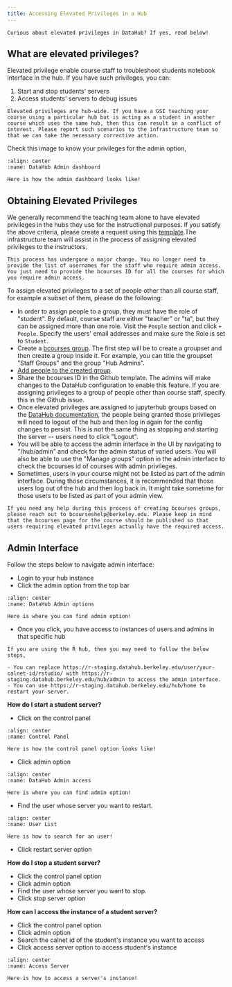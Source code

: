 ```yaml
---
title: Accessing Elevated Privileges in a Hub
---
```


```{note}
Curious about elevated privileges in DataHub? If yes, read below!

```

## What are elevated privileges?

Elevated privilege enable course staff to troubleshoot students notebook interface in the hub. If you have such privileges, you can:

1. Start and stop students' servers
2. Access students' servers to debug issues

```{warning}
Elevated privileges are hub-wide. If you have a GSI teaching your course using a particular hub but is acting as a student in another course which uses the same hub, then this can result in a conflict of interest. Please report such scenarios to the infrastructure team so that we can take the necessary corrective action.
```

Check this image to know your privileges for the admin option,

```{figure} ../images/admin.png
:align: center
:name: DataHub Admin dashboard

Here is how the admin dashboard looks like!
```

## Obtaining Elevated Privileges

We generally recommend the teaching team alone to have elevated privileges in the hubs they use for the instructional purposes. If you satisfy the above criteria, please create a request using this [template](https://github.com/berkeley-dsep-infra/datahub/issues/new?assignees=&labels=support&template=admin_request.yml).The infrastructure team will assist in the process of assigning elevated privileges to the instructors.

```{note}
This process has undergone a major change. You no longer need to provide the list of usernames for the staff who require admin access. You just need to provide the bcourses ID for all the courses for which you require admin access.
```

To assign elevated privileges to a set of people other than all course staff, for example a subset of them, please do the following:
- In order to assign people to a group, they must have the role of "student". By default, course staff are either "teacher" or "ta", but they can be assigned more than one role. Visit the `People` section and click `+ People`. Specify the users' email addresses and make sure the Role is set to `Student`.
- Create a [bcourses group](https://community.canvaslms.com/t5/Instructor-Guide/How-do-I-manually-create-groups-in-a-group-set/ta-p/700). The first step will be to create a groupset and then create a group inside it. For example, you can title the groupset "Staff Groups" and the group "Hub Admins".
- [Add people to the created group](https://community.canvaslms.com/t5/Instructor-Guide/How-do-I-manually-assign-students-to-groups/ta-p/663).
- Share the bcourses ID in the Github template. The admins will make changes to the DataHub configuration to enable this feature. If you are assigning privileges to a group of people other than course staff, specify this in the Github issue.
- Once elevated privileges are assigned to jupyterhub groups based on the [DataHub documentation](https://docs.datahub.berkeley.edu/en/latest/admins/howto/course-config.html#assigning-scopes-to-roles), the people being granted those privileges will need to logout of the hub and then log in again for the config changes to persist. This is not the same thing as stopping and starting the server -- users need to click "Logout".
- You will be able to access the admin interface in the UI by navigating to "<Hub URL>/hub/admin" and check for the admin status of varied users. You will also be able to use the "Manage groups" option in the admin interface to check the bcourses id of courses with admin privileges.
- Sometimes, users in your course might not be listed as part of the admin interface. During those circumstances, it is recommended that those users log out of the hub and then log back in. It might take sometime for those users to be listed as part of your admin view.

```{note}
If you need any help during this process of creating bcourses groups, please reach out to bcourseshelp@berkeley.edu. Please keep in mind that the bcourses page for the course should be published so that users requiring elevated privileges actually have the required access. 
```

## Admin Interface

Follow the steps below to navigate admin interface:

- Login to your hub instance
- Click the admin option from the top bar

```{figure} ../images/adminaccess.PNG
:align: center
:name: DataHub Admin options

Here is where you can find admin option!
```
- Once  you click, you have access to instances of users and admins in that specific hub

```{note}
If you are using the R hub, then you may need to follow the below steps,

- You can replace https://r-staging.datahub.berkeley.edu/user/your-calnet-id/rstudio/ with https://r-staging.datahub.berkeley.edu/hub/admin to access the admin interface.
- You can use https://r-staging.datahub.berkeley.edu/hub/home to restart your server.
```

**How do I start a student server?**

- Click on the control panel

```{figure} ../images/controlpanel.PNG
:align: center
:name: Control Panel

Here is how the control panel option looks like!
```
- Click admin option

```{figure} ../images/adminaccess.PNG
:align: center
:name: DataHub Admin access

Here is where you can find admin option!
```
- Find the user whose server you want to restart.

```{figure} ../images/user.PNG
:align: center
:name: User List

Here is how to search for an user!
```
- Click restart server option

**How do I stop a student server?**

- Click the control panel option
- Click admin option
- Find the user whose server you want to stop.
- Click stop server option

**How can I access the instance of a student server?**

- Click the control panel option
- Click admin option
- Search the calnet id of the student's instance you want to access
- Click access server option to access student's instance


```{figure} ../images/accessserver.PNG
:align: center
:name: Access Server

Here is how to access a server's instance!
```
